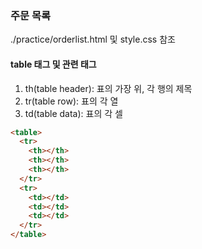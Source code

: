 ### 주문 목록
./practice/orderlist.html 및 style.css 참조

#### table 태그 및 관련 태그
1. th(table header): 표의 가장 위, 각 행의 제목
2. tr(table row): 표의 각 열
3. td(table data): 표의 각 셀
```html
<table>
  <tr>
    <th></th>
    <th></th>
    <th></th>
  </tr>
  <tr>
    <td></td>
    <td></td>
    <td></td>
  </tr>
</table>
```